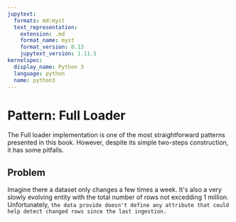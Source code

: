 ```yaml
---
jupytext:
  formats: md:myst
  text_representation:
    extension: .md
    format_name: myst
    format_version: 0.13
    jupytext_version: 1.11.5
kernelspec:
  display_name: Python 3
  language: python
  name: python3
---
```


# Pattern: Full Loader 
The Full loader implementation is one of the most straightforward patterns presented in this book. However, despite its simple two-steps construction, it has some pitfalls.

## Problem
Imagine there a dataset only changes a few times a week. It's also a very slowly evolving entity with the total number of rows not excedding 1 million. Unfortunately, `the data provide doesn't define any attribute that could help detect changed rows since the last ingestion.`